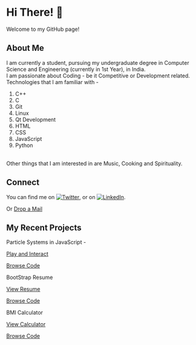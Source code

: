 # Hi There! 👋

Welcome to my GitHub page!

## About Me
I am currently a student, pursuing my undergraduate degree in Computer Science and Engineering (currently in 1st Year), in India.<br>
I am passionate about Coding - be it Competitive or Development related.<br>
Technologies that I am familiar with - <br>
1. C++<br>
2. C<br>
3. Git<br>
4. Linux<br>
5. Qt Development<br>
6. HTML<br>
7. CSS<br>
8. JavaScript<br>
9. Python<br>
<br>
Other things that I am interested in are Music, Cooking and Spirituality.<br>

## Connect
<!-- Actual text -->

You can find me on [![Twitter][1.2]][1], or on [![LinkedIn][2.2]][2].

Or [Drop a Mail](mailto:aviralji4@gmail.com)

<!-- Icons -->

[1.2]: http://i.imgur.com/wWzX9uB.png (twitter icon without padding)
[2.2]: https://raw.githubusercontent.com/MartinHeinz/MartinHeinz/master/linkedin-3-16.png (LinkedIn icon without padding)

<!-- Links to your social media accounts -->

[1]: https://twitter.com/geek_sri
[2]: https://www.linkedin.com/in/aviral-srivastava-07b1a4202/


## My Recent Projects

Particle Systems in JavaScript - 

[Play and Interact](https://godofgeeks23.github.io/particle_systems_JS/particle_systems_proj/main.html)

[Browse Code](https://github.com/godofgeeks23/particle_systems_JS)

BootStrap Resume  

[View Resume](https://godofgeeks23.github.io/bootstrap_Resume/main.html)

[Browse Code](https://github.com/godofgeeks23/bootstrap_Resume)

BMI Calculator

[View Calculator](https://godofgeeks23.github.io/bmi_calc/main.html)

[Browse Code](https://github.com/godofgeeks23/bmi_calc)
<!--
**godofgeeks23/godofgeeks23** is a ✨ _special_ ✨ repository because its `README.md` (this file) appears on your GitHub profile.

Here are some ideas to get you started:

- 🔭 I’m currently working on ...
- 🌱 I’m currently learning ...
- 👯 I’m looking to collaborate on ...
- 🤔 I’m looking for help with ...
- 💬 Ask me about ...
- 📫 How to reach me: ...
- 😄 Pronouns: ...
- ⚡ Fun fact: ...
-->
